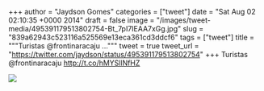 
+++
author = "Jaydson Gomes"
categories = ["tweet"]
date = "Sat Aug 02 02:10:35 +0000 2014"
draft = false
image = "/images/tweet-media/495391179513802754-Bt_7pI7IEAA7xGg.jpg"
slug = "839a62943c523116a525569e13eca361cd3ddcf6"
tags = ["tweet"]
title = """Turistas @frontinaracaju ..."""
tweet = true
tweet_url = "https://twitter.com/jaydson/status/495391179513802754"
+++
Turistas @frontinaracaju http://t.co/hMYSllNfHZ

![](/images/tweet-media/495391179513802754-Bt_7pI7IEAA7xGg.jpg)